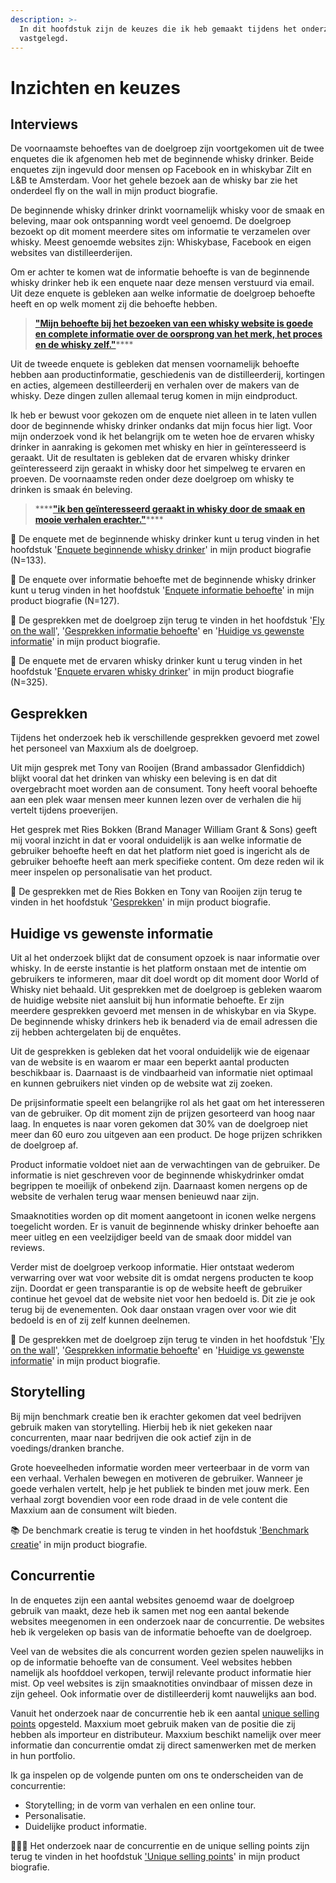 ```yaml
---
description: >-
  In dit hoofdstuk zijn de keuzes die ik heb gemaakt tijdens het onderzoek
  vastgelegd.
---
```


# Inzichten en keuzes

## **Interviews**

De voornaamste behoeftes van de doelgroep zijn voortgekomen uit de twee enquetes die ik afgenomen heb met de beginnende whisky drinker. Beide enquetes zijn ingevuld door mensen op Facebook en in whiskybar Zilt en L&B te Amsterdam. Voor het gehele bezoek aan de whisky bar zie het onderdeel fly on the wall in mijn product biografie. 

De beginnende whisky drinker drinkt voornamelijk whisky voor de smaak en beleving, maar ook ontspanning wordt veel genoemd. De doelgroep bezoekt op dit moment meerdere sites om informatie te verzamelen over whisky. Meest genoemde websites zijn: Whiskybase, Facebook en eigen websites van distilleerderijen. 

Om er achter te komen wat de informatie behoefte is van de beginnende whisky drinker heb ik een enquete naar deze mensen verstuurd via email. Uit deze enquete is gebleken aan welke informatie de doelgroep behoefte heeft en op welk moment zij die behoefte hebben. 

> [**"Mijn behoefte bij het bezoeken van een whisky website is goede en complete informatie over de oorsprong van het merk, het proces en de whisky zelf."**](https://app.gitbook.com/@shelly-stoop/s/world-of-whisky/fase-2-creeren/enquete-informatie-behoefte)\*\*\*\*

Uit de tweede enquete is gebleken dat mensen voornamelijk behoefte hebben aan productinformatie, geschiedenis van de distilleerderij, kortingen en acties, algemeen destilleerderij en verhalen over de makers van de whisky. Deze dingen zullen allemaal terug komen in mijn eindproduct.  

Ik heb er bewust voor gekozen om de enquete niet alleen in te laten vullen door de beginnende whisky drinker ondanks dat mijn focus hier ligt. Voor mijn onderzoek vond ik het belangrijk om te weten hoe de ervaren whisky drinker in aanraking is gekomen met whisky en hier in geïnteresseerd is geraakt. Uit de resultaten is gebleken dat de ervaren whisky drinker geïnteresseerd zijn geraakt in whisky door het simpelweg te ervaren en proeven. De voornaamste reden onder deze doelgroep om whisky te drinken is smaak én beleving. 

> \*\*\*\*[**"ik ben geïnteresseerd geraakt in whisky door de smaak en mooie verhalen erachter."**](https://app.gitbook.com/@shelly-stoop/s/world-of-whisky/design-brief-en-planning/1.4-onderzoeksmethoden/enquete/enquete-resultaten-beginnende-whisky-drinker)\*\*\*\*

📝 De enquete met de beginnende whisky drinker kunt u terug vinden in het hoofdstuk '[Enquete beginnende whisky drinker](https://app.gitbook.com/@shelly-stoop/s/world-of-whisky/design-brief-en-planning/1.4-onderzoeksmethoden/enquete/enquete-resultaten-beginnende-whisky-drinker)' in mijn product biografie \(N=133\).   
  
📝 De enquete over informatie behoefte met de beginnende whisky drinker kunt u terug vinden in het hoofdstuk '[Enquete informatie behoefte](https://app.gitbook.com/@shelly-stoop/s/world-of-whisky/fase-2-creeren/enquete-informatie-behoefte)' in mijn product biografie \(N=127\). 

💬 De gesprekken met de doelgroep zijn terug te vinden in het hoofdstuk '[Fly on the wall](https://app.gitbook.com/@shelly-stoop/s/world-of-whisky/design-brief-en-planning/1.4-onderzoeksmethoden/fly-on-the-wall)', '[Gesprekken informatie behoefte](https://app.gitbook.com/@shelly-stoop/s/world-of-whisky/fase-2-creeren/gesprekken-informatie-behoefte)' en '[Huidige vs gewenste informatie](https://app.gitbook.com/@shelly-stoop/s/world-of-whisky/fase-2-creeren/gesprekken-informatie-behoefte/huidige-informatie-vs-gewenste-informatie)' in mijn product biografie.  

📝 De enquete met de ervaren whisky drinker kunt u terug vinden in het hoofdstuk '[Enquete ervaren whisky drinker](https://app.gitbook.com/@shelly-stoop/s/world-of-whisky/design-brief-en-planning/1.4-onderzoeksmethoden/enquete/enquete-ervaren-whisky-drinker)' in mijn product biografie \(N=325\). 

## **Gesprekken**

Tijdens het onderzoek heb ik verschillende gesprekken gevoerd met zowel het personeel van Maxxium als de doelgroep. 

Uit mijn gesprek met Tony van Rooijen \(Brand ambassador Glenfiddich\) blijkt vooral dat het drinken van whisky een beleving is en dat dit overgebracht moet worden aan de consument. Tony heeft vooral behoefte aan een plek waar mensen meer kunnen lezen over de verhalen die hij vertelt tijdens proeverijen. 

Het gesprek met Ries Bokken \(Brand Manager William Grant & Sons\) geeft mij vooral inzicht in dat er vooral onduidelijk is aan welke informatie de gebruiker behoefte heeft en dat het platform niet goed is ingericht als de gebruiker behoefte heeft aan merk specifieke content. Om deze reden wil ik meer inspelen op personalisatie van het product. 

💬 De gesprekken met de Ries Bokken en Tony van Rooijen zijn terug te vinden in het hoofdstuk '[Gesprekken](https://app.gitbook.com/@shelly-stoop/s/world-of-whisky/design-brief-en-planning/1.4-onderzoeksmethoden/gesprekken)' in mijn product biografie. 

## Huidige vs gewenste informatie

Uit al het onderzoek blijkt dat de consument opzoek is naar informatie over whisky. In de eerste instantie is het platform onstaan met de intentie om gebruikers te informeren, maar dit doel wordt op dit moment door World of Whisky niet behaald. Uit gesprekken met de doelgroep is gebleken waarom de huidige website niet aansluit bij hun informatie behoefte. Er zijn meerdere gesprekken gevoerd met mensen in de whiskybar en via Skype. De beginnende whisky drinkers heb ik benaderd via de email adressen die zij hebben achtergelaten bij de enquêtes. 

Uit de gesprekken is gebleken dat het vooral onduidelijk wie de eigenaar van de website is en waarom er maar een beperkt aantal producten beschikbaar is. Daarnaast is de vindbaarheid van informatie niet optimaal en kunnen gebruikers niet vinden op de website wat zij zoeken. 

De prijsinformatie speelt een belangrijke rol als het gaat om het interesseren van de gebruiker. Op dit moment zijn de prijzen gesorteerd van hoog naar laag. In enquetes is naar voren gekomen dat 30% van de doelgroep niet meer dan 60 euro zou uitgeven aan een product. De hoge prijzen schrikken de doelgroep af. 

Product informatie voldoet niet aan de verwachtingen van de gebruiker. De informatie is niet geschreven voor de beginnende whiskydrinker omdat begrippen te moeilijk of onbekend zijn. Daarnaast komen nergens op de website de verhalen terug waar mensen benieuwd naar zijn. 

Smaaknotities worden op dit moment aangetoont in iconen welke nergens toegelicht worden. Er is vanuit de beginnende whisky drinker behoefte aan meer uitleg en een veelzijdiger beeld van de smaak door middel van reviews. 

Verder mist de doelgroep verkoop informatie. Hier ontstaat wederom verwarring over wat voor website dit is omdat nergens producten te koop zijn. Doordat er geen transparantie is op de website heeft de gebruiker continue het gevoel dat de website niet voor hen bedoeld is. Dit zie je ook terug bij de evenementen. Ook daar onstaan vragen over voor wie dit bedoeld is en of zij zelf kunnen deelnemen.  

💬 De gesprekken met de doelgroep zijn terug te vinden in het hoofdstuk '[Fly on the wall](https://app.gitbook.com/@shelly-stoop/s/world-of-whisky/design-brief-en-planning/1.4-onderzoeksmethoden/fly-on-the-wall)', '[Gesprekken informatie behoefte](https://app.gitbook.com/@shelly-stoop/s/world-of-whisky/fase-2-creeren/gesprekken-informatie-behoefte)' en '[Huidige vs gewenste informatie](https://app.gitbook.com/@shelly-stoop/s/world-of-whisky/fase-2-creeren/gesprekken-informatie-behoefte/huidige-informatie-vs-gewenste-informatie)' in mijn product biografie.  

## Storytelling

Bij mijn benchmark creatie ben ik erachter gekomen dat veel bedrijven gebruik maken van storytelling. Hierbij heb ik niet gekeken naar concurrenten, maar naar bedrijven die ook actief zijn in de voedings/dranken branche. 

Grote hoeveelheden informatie worden meer verteerbaar in de vorm van een verhaal. Verhalen bewegen en motiveren de gebruiker. Wanneer je goede verhalen vertelt, help je het publiek te binden met jouw merk. Een verhaal zorgt bovendien voor een rode draad in de vele content die Maxxium aan de consument wilt bieden. 

📚 De benchmark creatie is terug te vinden in het hoofdstuk ['Benchmark creatie](https://app.gitbook.com/@shelly-stoop/s/world-of-whisky/design-brief-en-planning/1.4-onderzoeksmethoden/1.5-benchmark-creatie)' in mijn product biografie.  

## Concurrentie

In de enquetes zijn een aantal websites genoemd waar de doelgroep gebruik van maakt, deze heb ik samen met nog een aantal bekende websites meegenomen in een onderzoek naar de concurrentie. De websites heb ik vergeleken op basis van de informatie behoefte van de doelgroep. 

Veel van de websites die als concurrent worden gezien spelen nauwelijks in op de informatie behoefte van de consument. Veel websites hebben namelijk als hoofddoel verkopen, terwijl relevante product informatie hier mist. Op veel websites is zijn smaaknotities onvindbaar of missen deze in zijn geheel. Ook informatie over de distilleerderij komt nauwelijks aan bod.  

Vanuit het onderzoek naar de concurrentie heb ik een aantal [unique selling points](https://app.gitbook.com/@shelly-stoop/s/world-of-whisky/fase-2-creeren/unique-selling-propositions) opgesteld. Maxxium moet gebruik maken van de positie die zij hebben als importeur en distributeur. Maxxium beschikt namelijk over meer informatie dan concurrentie omdat zij direct samenwerken met de merken in hun portfolio.  

Ik ga inspelen op de volgende punten om ons te onderscheiden van de concurrentie: 

* Storytelling; in de vorm van verhalen en een online tour.
* Personalisatie. 
* Duidelijke product informatie.

👩🏼‍🏫 Het onderzoek naar de concurrentie en de unique selling points zijn terug te vinden in het hoofdstuk ['Unique selling points](https://app.gitbook.com/@shelly-stoop/s/world-of-whisky/fase-2-creeren/unique-selling-propositions)' in mijn product biografie.  

  

